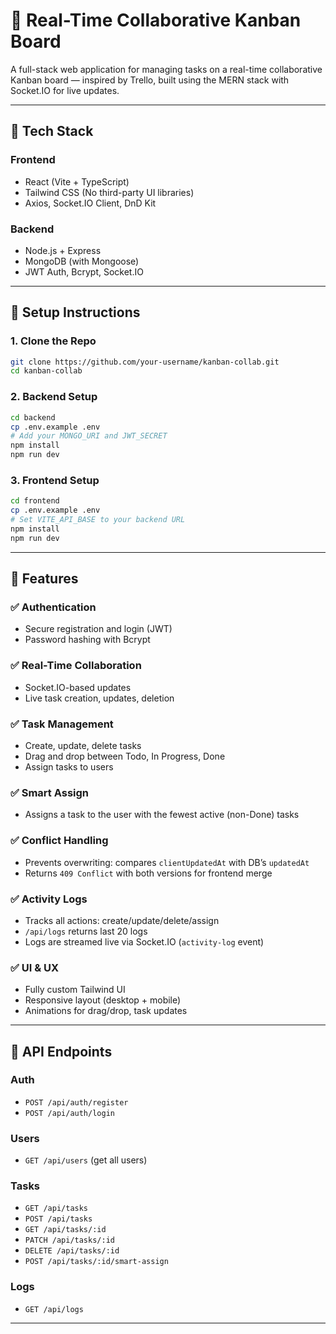 # 📌 Real-Time Collaborative Kanban Board

A full-stack web application for managing tasks on a real-time collaborative Kanban board — inspired by Trello, built using the MERN stack with Socket.IO for live updates.

---

<!-- ## 🚀 Live Demo

* **Frontend**: [https://your-frontend-link.vercel.app](https://your-frontend-link.vercel.app)
* **Backend**: [https://your-backend-link.onrender.com](https://your-backend-link.onrender.com)
* **Demo Video**: [https://your-demo-video-link.com](https://your-demo-video-link.com)

--- -->

## 🧱 Tech Stack

### Frontend

* React (Vite + TypeScript)
* Tailwind CSS (No third-party UI libraries)
* Axios, Socket.IO Client, DnD Kit

### Backend

* Node.js + Express
* MongoDB (with Mongoose)
* JWT Auth, Bcrypt, Socket.IO

---

## 🔧 Setup Instructions

### 1. Clone the Repo

```bash
git clone https://github.com/your-username/kanban-collab.git
cd kanban-collab
```

### 2. Backend Setup

```bash
cd backend
cp .env.example .env
# Add your MONGO_URI and JWT_SECRET
npm install
npm run dev
```

### 3. Frontend Setup

```bash
cd frontend
cp .env.example .env
# Set VITE_API_BASE to your backend URL
npm install
npm run dev
```

---

## 🧩 Features

### ✅ Authentication

* Secure registration and login (JWT)
* Password hashing with Bcrypt

### ✅ Real-Time Collaboration

* Socket.IO-based updates
* Live task creation, updates, deletion

### ✅ Task Management

* Create, update, delete tasks
* Drag and drop between Todo, In Progress, Done
* Assign tasks to users

### ✅ Smart Assign

* Assigns a task to the user with the fewest active (non-Done) tasks

### ✅ Conflict Handling

* Prevents overwriting: compares `clientUpdatedAt` with DB’s `updatedAt`
* Returns `409 Conflict` with both versions for frontend merge

### ✅ Activity Logs

* Tracks all actions: create/update/delete/assign
* `/api/logs` returns last 20 logs
* Logs are streamed live via Socket.IO (`activity-log` event)

### ✅ UI & UX

* Fully custom Tailwind UI
* Responsive layout (desktop + mobile)
* Animations for drag/drop, task updates

---

<!-- ## 🧠 Smart Assign Logic

See [Logic\_Document.md](./Logic_Document.md) for detailed explanation.

--- -->

## 📜 API Endpoints

### Auth

* `POST /api/auth/register`
* `POST /api/auth/login`

### Users

* `GET /api/users` (get all users)

### Tasks

* `GET /api/tasks`
* `POST /api/tasks`
* `GET /api/tasks/:id`
* `PATCH /api/tasks/:id`
* `DELETE /api/tasks/:id`
* `POST /api/tasks/:id/smart-assign`

### Logs

* `GET /api/logs`

---

<!-- ## 🎥 Demo Video

> Link: [https://your-demo-video-link.com](https://your-demo-video-link.com)

Covers:

* Register/login
* Task creation
* Drag & drop
* Smart Assign
* Real-time updates
* Activity log
* Conflict handling

--- -->

<!-- ## ✍️ Author

**Your Name** – [@yourgithub](https://github.com/yourgithub)

--- -->
<!-- 
## 📩 Submission Summary

* ✅ GitHub repo with commits
* ✅ Deployed frontend & backend
* ✅ Logic\_Document.md
* ✅ Demo video
* ✅ ReadMe ✅ -->


